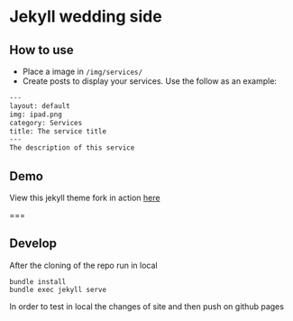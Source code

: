 # Jekyll wedding side

## How to use
 - Place a image in `/img/services/`
 - Create posts to display your services. Use the follow as an example:

```txt
---
layout: default
img: ipad.png
category: Services
title: The service title
---
The description of this service
```

## Demo
View this jekyll theme fork in action [here](https://matteo.gaito.net/wedding/)

===

## Develop
After the cloning of the repo run in local
```
bundle install
bundle exec jekyll serve
```
In order to test in local the changes of site and then push on github pages
